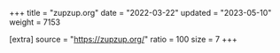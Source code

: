 +++
title = "zupzup.org"
date = "2022-03-22"
updated = "2023-05-10"
weight = 7153

[extra]
source = "https://zupzup.org/"
ratio = 100
size = 7
+++
